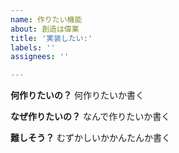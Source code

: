 ```yaml
---
name: 作りたい機能
about: 創造は偉業
title: '実装したい:'
labels: ''
assignees: ''

---
```


**何作りたいの？**
何作りたいか書く

**なぜ作りたいの？**
なんで作りたいか書く

**難しそう？**
むずかしいかかんたんか書く
